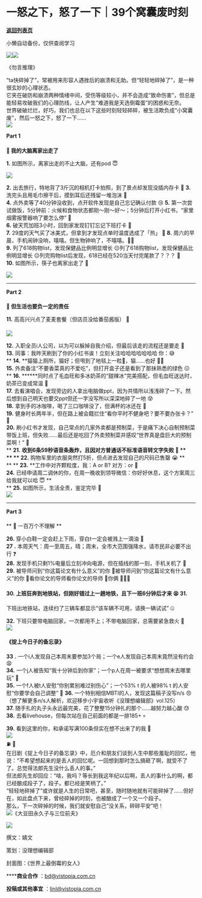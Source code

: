 # 一怒之下，怒了一下｜39个窝囊废时刻

[**返回列表页**](/gzh/看理想)

小懒自动备份，仅供查阅学习

![](https://mmbiz.qpic.cn/mmbiz_png/aP7vrTpXJxRA0ViaNRqia18YGj5LgX4VSibTFXfBlkXZakYUA8yBkEQYYmpmDmxH0IZyeY4oUcOiabiaj1PywxF6StQ/640?wx_fmt=png)![](https://mmbiz.qpic.cn/mmbiz_png/aP7vrTpXJxTx9TaE4RuYlNaE9tbLvvPJPQ8LPGhD2XtWcE5U1AXAUVfd7S8Kdm4eia1tcThrXkwxPWBqJDvqmibA/640?wx_fmt=png&from;=appmsg)

《勿言推理》

  

“ta快碎掉了”，常被用来形容人遇挫后的崩溃和无助。但“轻轻地碎掉了”，是一种很玄妙的心理状态。  
它夹在破防和崩溃两种情绪中间，受伤等级较小，并不会造成“致命伤害”，但总是能轻易攻破我们的心理防线，让人产生“难道我是天选倒霉蛋”的困惑和无奈。  
世界破破烂烂，好巧，我们也总在以下这些时刻轻轻碎碎，被生活欺负成“小窝囊废”，然后一怒之下，怒了一下……  
![](https://mmbiz.qpic.cn/mmbiz_png/aP7vrTpXJxRA0ViaNRqia18YGj5LgX4VSibyicaNpfZMjSJFGHr85glQV0UvxPDGJ30TMHYUPnUHgbYyqpCwF83EGw/640?wx_fmt=png)  

 **Part 1**

####

 **🧠 我的大脑离家出走了**

**1.** 如图所示，离家出走的不止大脑，还有pod 😇

  

![](https://mmbiz.qpic.cn/mmbiz_jpg/aP7vrTpXJxRL65rlU8QzYoQsYicuC4hfcoRFyEWKRPtcxtReibp6ydkpic9PR51MYAMyCIiaWdyxTCfSCibaCHia2IZA/640?wx_fmt=jpeg&from;=appmsg)

**2.** 出去旅行，特地背了3斤沉的相机打卡拍照，到了景点却发现没插内存卡 🤯 **3.** 洗完头且用毛巾擦干后，摸到耳后还残留一堆泡沫 🫠  
 **4.** 点外卖等了40分钟没收到，点开软件发现是自己忘记确认付款 😢 **5.**
第一次尝试做饭，5分钟前：火候和食物状态都刚～刚～好～；5分钟后打开小红书，“家里烟雾报警器响了要怎么停” 🤒  
 **6.** 破天荒加班3小时，回到家发现钉钉忘记下班打卡 🫥  
 **7.** 29度的天气买了冰美式，但拿到才发现点单时温度选成了「热」 🥵 **8.** 周六的早晨，手机闹钟没响，嘻嘻。但生物钟响了，不嘻嘻。😵‍💫  
 **9.** 列了618购物list，发现保健品比例明显增长 😔列了618购物list，发现保健品比例明显增长
😔列完购物list后发现，618已经在520当天付完尾款了？？？ 😤  
 **10.** 如图所示，筷子也离家出走了 🥲  

![](https://mmbiz.qpic.cn/mmbiz_jpg/aP7vrTpXJxTx9TaE4RuYlNaE9tbLvvPJBreatx6Dpo4fS7Kx6xDxasVkbthhdEQVLliaTia3e00eticbPH5pQJtpQ/640?wx_fmt=jpeg&from;=appmsg)

  

* * *

  

 **Part 2**

####

 **🤕 但生活也要负一定的责任**

**11.** 高高兴兴点了麦麦套餐（但店员没给番茄酱版） 🥹

####  

![](https://mmbiz.qpic.cn/mmbiz_jpg/aP7vrTpXJxRL65rlU8QzYoQsYicuC4hfc8ia5Sick8FdYyuiaC9bicMUQ5I59QAm54lP78XwianXX0YRDjM1ABeMqhJg/640?wx_fmt=jpeg&from;=appmsg)

  
 **12.** 入职全员i人公司，以为可以躲掉自我介绍，但最后该走的流程还是要走 🥹  
 **13.** 同事：我昨天刷到了你的小红书诶！立刻关注哈哈哈哈哈哈哈 你：😅  
 ** **14.** **猫猫上厕所，猫好；但甩到了地毯上一粒💩，猫……也好 🤦‍♀️  
 **15.** 外卖备注“不要香菜真的不爱吃”，但打开盒子还是看到了那抹熟悉的绿色 😖  
 ** **16.** ******同时点了毛血旺和多冰奶茶的“甜辣冰”完美搭配，但毛血旺送达时，奶茶已变成常温 🥲  
 **17.** 去看演唱会，发现旁边的人拿出电脑做ppt，因为共情所以浅浅碎了一下。然后想到自己明天也要交ppt但还一字没写所以深深地碎了一地 😰  
 **18.** 拿到手的冰咖啡，喝了三口咖啡没了，但满杯的冰还在 🙉  
 **19.** 健身时长两年半，但在路上被会籍拦住“看你平时不健身吧？要不要办张卡？” 🤗  
 **20.**
刷小红书才发现，自己常点的几家外卖都是预制菜，于是痛下决心自制预制菜带饭上班，但失败……最后还是吃回了外卖预制菜并感叹“世界真是盘巨大的预制菜啊！” 🫠  
 ** **21.** **收到6条59秒语音条轰炸，且因对方普通话不标准语音转文字失败 🤗 **  
** ** **22.**** 购物车里的衣服突然打5折，但点进去发现自己的尺码已售罄 😭 **  
** ** **23.** **工作中对齐颗粒度，我：A or B? 对方：or 🫨  
 **24.** 已经申请周二调休的你，在周一晚收到领导微信：你好好休息，这个方案周三给我就可以哈 😇 **  
** **25.** 如图所示，生活全责，鉴定完毕 🥲  
![](https://mmbiz.qpic.cn/mmbiz_jpg/aP7vrTpXJxRL65rlU8QzYoQsYicuC4hfcbrmYhCgUwBr19vLc9VkyhgETXlavnIC0hJEjCA4t6Uf54TDdkd3epA/640?wx_fmt=jpeg&from;=appmsg)  
  

* * *

  

 **Part 3**

####

 ** **🤔** 一百万个不理解 **

  
**26.** 穿小白鞋一定会赶上下雨，穿白t一定会被溅上一滴油 🥹  
 **27** **.** 本周天气：周一至周五，晴；周末，全市大范围强降水，请市民非必要不出行 ❓  
 **28.** 发现手机只剩1%电量后立刻冲向电源，但在插线的那一刻，手机关机了 🥲  
 **29.** 被导师问到“你这篇论文有什么意义”的你 🥹被导师问到“你这篇论文有什么意义”的你 🥹看你论文的导师看你论文的导师 🥹你俩 🥹🥹🥹  

####  **30.** 上班狂奔到地铁站，但刚好错过上一趟地铁，且下一班6分钟后才来 😫 **31.**
下班出地铁站，连续扫了三辆车都显示“该车辆不可用，请换一辆试试” 🤐  

 **32.** 下班只要带电脑回家，一次都用不上；不带电脑回家，总需要紧急救火 🧐  
![](https://mmbiz.qpic.cn/mmbiz_png/aP7vrTpXJxTx9TaE4RuYlNaE9tbLvvPJkcuXN5CCUx8TJXgsC3fNtGz8vJrwBNKu3t4cZQqDIEpGGhyaCLVZAQ/640?wx_fmt=png&from;=appmsg)

#### 《掟上今日子的备忘录》

  
 **33** **.** 一个i人发现自己本周末要参加3个局；一个e人发现自己本周末竟然没有约会 😧  
 **34.** 一个j人被告知“我十分钟后到你家”；一个p人在周一被要求“想想周末去哪里玩” 🤕  
 **35.** 一个f人被t人安慰“你别累别难过别伤心”；一个53% t 的人被98% t 的人安慰“你要学会自己调整” 🤬 **36.**
一个特别相信MBTI的人，发现这篇稿子没写n/s 😠（想了解更多n/s人解析，欢迎移步小宇宙收听《没理想编辑部》vol.125）  
 **37.** 随手扎的丸子头永远最完美，花了整整15分钟扎的那个……越努力越心酸 😓  
 **38.** 去看livehouse，但每次站在自己前面的都是一排185+ 💀

  

 **39.** 看到这里的你，和承诺写满100条但实在想不出来了的我 👋  
![](https://mmbiz.qpic.cn/mmbiz_png/aP7vrTpXJxRA0ViaNRqia18YGj5LgX4VSibCtkY28xLiaOEanibJrx7E0bWiaH8tRc0WkaCZ35VoiabPsr0urCBdAzT9Q/640?wx_fmt=png)  
⛽️ 🎈  
在日剧《掟上今日子的备忘录》中，厄介和朋友们谈到人生中那些羞耻的回忆，他说：“不希望想起来的是丢人的回忆呢。一回想到那时怎么搞砸了啊，就受不了了。总觉得法郎先生没什么丢人的事。”  
但法郎先生却回应：“啥，我吗？等长到我这年纪以后啊，丢人的事什么的啊，都已经酿成段子了，段子。都已经是笑柄了。”  
“轻轻地碎掉了”或许就是人生的日常吧，甚至，随时随地就有可能碎掉了……但好在，如此盘点下来，曾经碎掉的时刻，也被酿成了一个又一个段子。  
那么，下一次碎掉的时候，我们就安慰自己“没关系，碎碎平安”吧！  
![](https://mmbiz.qpic.cn/mmbiz_png/aP7vrTpXJxTx9TaE4RuYlNaE9tbLvvPJibAAtU5NuBtmib97umnW5QJy4X7iafU7LthQS6kmB84GbOQyx9RJcB23A/640?wx_fmt=png&from;=appmsg)《大豆田永久子与三位前夫》

  

![](https://mmbiz.qpic.cn/mmbiz_png/aP7vrTpXJxRA0ViaNRqia18YGj5LgX4VSibCtkY28xLiaOEanibJrx7E0bWiaH8tRc0WkaCZ35VoiabPsr0urCBdAzT9Q/640?wx_fmt=png)

  

撰文：婧文

策划：没理想编辑部

封面图：《世界上最倒霉的女人》

 ******商业合作** ：bd@vistopia.com.cn

 **投稿或其他事宜** ：linl@vistopia.com.cn

